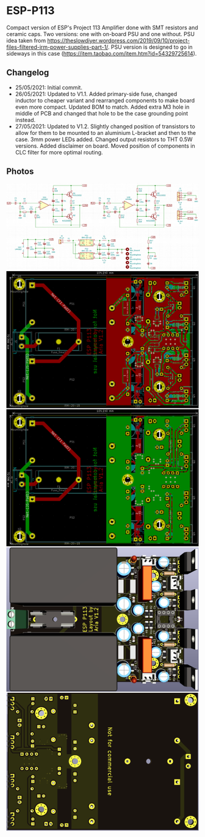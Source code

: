 # ESP-P113
 Compact version of ESP's Project 113 Amplifier done with SMT resistors and ceramic caps. Two versions: one with on-board PSU and one without. PSU idea taken from https://theslowdiyer.wordpress.com/2019/09/10/project-files-filtered-irm-power-supplies-part-1/. PSU version is designed to go in sideways in this case (https://item.taobao.com/item.htm?id=54329725614). 

 ## Changelog
* 25/05/2021: Initial commit.
* 26/05/2021: Updated to V1.1. Added primary-side fuse, changed inductor to cheaper variant and rearranged components to make board even more compact. Updated BOM to match. Added extra M3 hole in middle of PCB and changed that hole to be the case grounding point instead.
* 27/05/2021: Updated to V1.2. Slightly changed position of transistors to allow for them to be mounted to an aluminium L-bracket and then to the case. 3mm power LEDs added. Changed output resistors to THT 0.5W versions. Added disclaimer on board. Moved position of components in CLC filter for more optimal routing.

 ## Photos
![Schematic](Amp_PSU/Images/Schem.png)
![Top PCB](Amp_PSU/Images/PCB_Top.png)
![Bottom PCB](Amp_PSU/Images/PCB_Bottom.png)
![Top Render](Amp_PSU/Images/Render_Top.png)
![Bottom Render](Amp_PSU/Images/Render_Bottom.png)